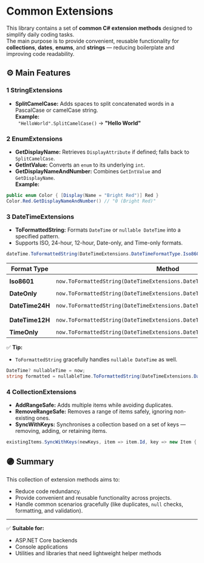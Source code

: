 ﻿# Common Extensions

This library contains a set of **common C# extension methods** designed to simplify daily coding tasks.  
The main purpose is to provide convenient, reusable functionality for **collections**, **dates**, **enums**, and **strings** — reducing boilerplate and improving code readability.

## ⚙ Main Features

### 1️ **StringExtensions**
- **SplitCamelCase:** Adds spaces to split concatenated words in a PascalCase or camelCase string.  
  **Example:**  
  ` "HelloWorld".SplitCamelCase()` → **"Hello World"**

### 2️ **EnumExtensions**
- **GetDisplayName:** Retrieves `DisplayAttribute` if defined; falls back to `SplitCamelCase`.
- **GetIntValue:** Converts an `enum` to its underlying `int`.
- **GetDisplayNameAndNumber:** Combines `GetIntValue` and `GetDisplayName`.  
  **Example:**  
```csharp
public enum Color { [Display(Name = "Bright Red")] Red }
Color.Red.GetDisplayNameAndNumber() // "0 (Bright Red)"
```

### 3️ **DateTimeExtensions**
- **ToFormattedString:** Formats `DateTime` or `nullable DateTime` into a specified pattern.  
- Supports ISO, 24-hour, 12-hour, Date-only, and Time-only formats.

```csharp
dateTime.ToFormattedString(DateTimeExtensions.DateTimeFormatType.Iso8601);
```

| Format Type | Method | Example |
|------------|---------|---------|
| **Iso8601** | `now.ToFormattedString(DateTimeExtensions.DateTimeFormatType.Iso8601)` | `2025-04-15T18:30:00` |
| **DateOnly** | `now.ToFormattedString(DateTimeExtensions.DateTimeFormatType.DateOnly)` | `2025-04-15` |
| **DateTime24H** | `now.ToFormattedString(DateTimeExtensions.DateTimeFormatType.DateTime24H)` | `2025-04-15 18:30` |
| **DateTime12H** | `now.ToFormattedString(DateTimeExtensions.DateTimeFormatType.DateTime12H)` | `2025-04-15 06:30 PM` |
| **TimeOnly** | `now.ToFormattedString(DateTimeExtensions.DateTimeFormatType.TimeOnly)` | `18:30` |

✅ **Tip:**  
- `ToFormattedString` gracefully handles `nullable DateTime` as well.

```csharp
DateTime? nullableTime = now;
string formatted = nullableTime.ToFormattedString(DateTimeExtensions.DateTimeFormatType.DateTime24H);
```
### 4️ **CollectionExtensions**
- **AddRangeSafe:** Adds multiple items while avoiding duplicates.
- **RemoveRangeSafe:** Removes a range of items safely, ignoring non-existing ones.
- **SyncWithKeys:** Synchronises a collection based on a set of keys — removing, adding, or retaining items.

```csharp
existingItems.SyncWithKeys(newKeys, item => item.Id, key => new Item { Id = key });
```

## 🟣 Summary

This collection of extension methods aims to:
- Reduce code redundancy.
- Provide convenient and reusable functionality across projects.
- Handle common scenarios gracefully (like duplicates, `null` checks, formatting, and validation).

---

✅ **Suitable for:**  
- ASP.NET Core backends
- Console applications
- Utilities and libraries that need lightweight helper methods
